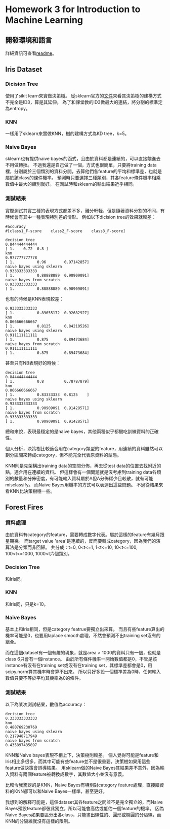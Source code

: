 # Homework 3 for Introduction to Machine Learning

## 開發環境和語言

詳細資訊可查看[readme](README.md)。

## Iris Dataset

### Dicision Tree

使用了sikit learn來實做決策樹。
從sklearn官方的[文件](http://scikit-learn.org/stable/modules/tree.html)來看其決策樹的建構方式不完全是ID3，算是其延伸。
為了和課堂教的ID3做最大的連結，將分割的標準定為entropy。

### KNN 
一樣用了sklearn來實做KNN，樹的建構方式為KD tree，k=5。

### Naive Bayes

sklearn也有提供naive bayes的函式，且由於資料都是連續的，可以直接餵進去不用做轉換。
不過我還是自己做了一個，方式也很簡單，只要將training data裡，分別屬於三個類別的資料分開，去算他們各feature的平均和標準差，也就是屬於該class的條件機率。
預測時只要選擇三種類別，其各feature條件機率相乘數值中最大的類別就好。
在測試時和sklearn的輸出結果近乎相同。

### 測試結果

實際測試其實三種的表現方式都差不多，難分軒輊，但是隨著資料分割的不同，有時候會有其中一種表現特別差的情形。
例如以下dicision tree的效果就較差：

```
#accuracy
#[class1_F-score    class2_F-score    class3_F-score]

decision tree
0.844444444444
[ 1.    0.72  0.8 ]
knn
0.977777777778
[ 1.          0.96        0.97142857]
naive bayes using sklearn
0.933333333333
[ 1.          0.88888889  0.90909091]
naive bayes from scratch
0.933333333333
[ 1.          0.88888889  0.90909091]
```

也有的時候是KNN表現較差：

```
0.933333333333
[ 1.          0.89655172  0.92682927]
knn
0.866666666667
[ 1.          0.8125      0.84210526]
naive bayes using sklearn
0.911111111111
[ 1.          0.875       0.89473684]
naive bayes from scratch
0.911111111111
[ 1.          0.875       0.89473684]
```

甚至只有NB表現好的時候：

```
decision tree
0.844444444444
[ 1.          0.8         0.78787879]
knn
0.866666666667
[ 1.          0.83333333  0.8125    ]
naive bayes using sklearn
0.933333333333
[ 1.          0.90909091  0.91428571]
naive bayes from scratch
0.933333333333
[ 1.          0.90909091  0.91428571]
```

總和來說，表現最穩定的是naive bayes，其他兩種似乎都蠻吃訓練資料的正確性。

個人分析，決策樹比較適合用在category類型的feature，用連續的資料雖然可以劃分區間來轉成category，但不能完全代表原資料的型態。

KNN則是先架構出training data的空間分佈，再去從test data的位置去找附近的點，適合用在連續的資料。
但這樣會有一個問題就是沒考慮到training data各類別的數量和分佈密度，有可能輸入資料屬於A但A分佈稀少且較散，就有可能misclassify。
而Naive Bayes用機率的方式可以表達出這些問題。
不過從結果來看KNN比決策樹穩一些。

## Forest Fires

### 資料處理

由於資料有category的feature，需要轉成數字代表。屬於這樣的feature有幾月跟星期幾。
而target value 'area'是連續的，反而要轉成category，因為我們的演算法是分類而非回歸。
共分成：t=0, 0<t<=1, 1<t<=10, 10<t<=100, 100<t<=1000, 1000<t六個類別。

### Decision Tree

和Iris同。

### KNN

和Iris同，只是k=10。

### Naive Bayes

基本上和Iris相同，但是category featrue要獨立出來算。
而且有些feature算出的機率可能是0，也要用laplace smooth處理，不然會預測不出training set沒有的組合。

而在這個dataset有一個有趣的現象，就是area > 1000的資料只有一個，也就是class 6只會有一個instance。
由於所有條件機率一開始數值都是0，不管是該instance有沒有在training set或沒有在training set，其標準差都會是0，用scipy.norm算其機率時會算不出來。
所以只好多設一個標準差為0時，任何輸入數值只要不等於平均其機率為0的條件。

### 測試結果

以下為某次測試結果，數值為accuracy：

```
decision tree
0.333333333333
knn
0.480769230769
naive bayes using sklearn
0.217948717949
naive bayes from scratch
0.435897435897
```

KNN和Naive bayes表現不相上下，決策樹則較差。
個人覺得可能是feature和Iris相比多很多，而其中可能有些feature並不是很重要，決策樹如果用這些feature做決策會誤導結果。
用sklearn做的Naive Bayes其結果差不意外，因為輸入資料有兩個feature被轉換成數字，其數值大小並沒有意義。

比較令我驚訝的是KNN，Naive Bayes有特別對category feature處理，直接餵資料的KNN卻可以和Naive Bayes一樣準，甚至更好。

我想到的解釋可能是，這個dataset其各feature之間並不是完全獨立的，而Naive Bayes預設feature都彼此獨立，所以可能會高估或低估一個feature的機率。
因為Naive Bayes如果要區分出各class，只能畫出線性的、圓形或橢圓的分隔線，而KNN的分隔線就沒有這樣的限制。